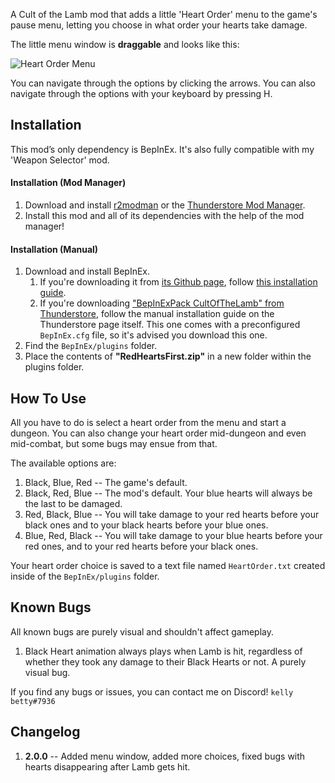 A Cult of the Lamb mod that adds a little 'Heart Order' menu to the game's pause menu, letting you choose in what order your hearts take damage.

The little menu window is **draggable** and looks like this:

![Heart Order Menu](https://i.imgur.com/09P1TXs.gif)

You can navigate through the options by clicking the arrows.
You can also navigate through the options with your keyboard by pressing H.

## Installation
This mod’s only dependency is BepInEx. It's also fully compatible with my 'Weapon Selector' mod.

#### Installation (Mod Manager)
1. Download and install [r2modman](https://thunderstore.io/package/ebkr/r2modman/) or the [Thunderstore Mod Manager](https://www.overwolf.com/app/Thunderstore-Thunderstore_Mod_Manager).
2. Install this mod and all of its dependencies with the help of the mod manager! 

#### Installation (Manual)
1. Download and install BepInEx.
    1. If you're downloading it from [its Github page](https://github.com/BepInEx/BepInEx/releases), follow [this installation guide](https://docs.bepinex.dev/articles/user_guide/installation/index.html#where-to-download-bepinex).
    2. If you're downloading ["BepInExPack CultOfTheLamb" from Thunderstore](https://cult-of-the-lamb.thunderstore.io/package/BepInEx/BepInExPack_CultOfTheLamb/), follow the manual installation guide on the Thunderstore page itself. This one comes with a preconfigured `BepInEx.cfg` file, so it's advised you download this one.
2. Find the `BepInEx/plugins` folder.
3. Place the contents of **"RedHeartsFirst.zip"** in a new folder within the plugins folder.

## How To Use
All you have to do is select a heart order from the menu and start a dungeon. You can also change your heart order mid-dungeon and even mid-combat, but some bugs may ensue from that.

The available options are:
1. Black, Blue, Red -- The game's default.
2. Black, Red, Blue -- The mod's default. Your blue hearts will always be the last to be damaged.
3. Red, Black, Blue -- You will take damage to your red hearts before your black ones and to your black hearts before your blue ones.
4. Blue, Red, Black -- You will take damage to your blue hearts before your red ones, and to your red hearts before your black ones.

Your heart order choice is saved to a text file named `HeartOrder.txt` created inside of the `BepInEx/plugins` folder.

## Known Bugs
All known bugs are purely visual and shouldn't affect gameplay.

1. Black Heart animation always plays when Lamb is hit, regardless of whether they took any damage to their Black Hearts or not. A purely visual bug.

If you find any bugs or issues, you can contact me on Discord! `kelly betty#7936`

## Changelog
1. **2.0.0** -- Added menu window, added more choices, fixed bugs with hearts disappearing after Lamb gets hit.